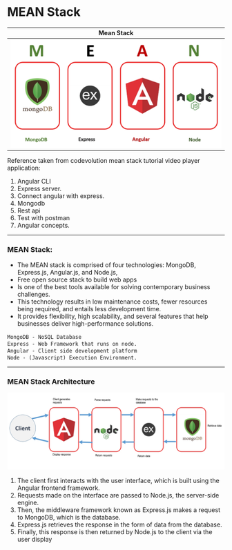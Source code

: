 # MEAN Stack

|                   Mean Stack                    |
| :---------------------------------------------: |
| ![mean_stack](static/mean_stack/mean_stack.jpg) |



Reference taken from codevolution mean stack tutorial
video player application:

1. Angular CLI
2. Express server.
3. Connect angular with express.
4. Mongodb
5. Rest api
6. Test with postman
7. Angular concepts.

------
### MEAN Stack:
- The MEAN stack is comprised of four technologies: MongoDB, Express.js, Angular.js, and Node.js,
- Free open source stack to build web apps
- Is one of the best tools available for solving contemporary business challenges.
- This technology results in low maintenance costs, fewer resources being required, and entails less development time.
- It provides flexibility, high scalability, and several features that help businesses deliver high-performance solutions.
```
MongoDB - NoSQL Database
Express - Web Framework that runs on node.
Angular - Client side development platform
Node - (Javascript) Execution Environment.
```
------
### MEAN Stack Architecture
![mean_stack_architecture](static/mean_stack/mean_stack_architecture.png)

1. The client first interacts with the user interface, which is built using the Angular frontend framework. 
2. Requests made on the interface are passed to Node.js, the server-side engine. 
3. Then, the middleware framework known as Express.js makes a request to MongoDB, which is the database. 
4. Express.js retrieves the response in the form of data from the database. 
5. Finally, this response is then returned by Node.js to the client via the user display

